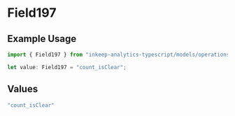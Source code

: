 # Field197

## Example Usage

```typescript
import { Field197 } from "inkeep-analytics-typescript/models/operations";

let value: Field197 = "count_isClear";
```

## Values

```typescript
"count_isClear"
```